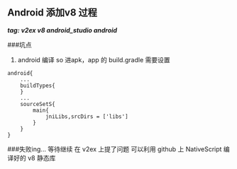 ## Android 添加v8 过程
***tag: v2ex v8 android_studio android***

###坑点    
1. android 编译 so 进apk，app 的 build.gradle 需要设置

```            
android{       
	...
	buildTypes{
	}
	...
	sourceSetS{                 
		main{                
			jniLibs,srcDirs = ['libs']                  
		}	
	}
}  
```      

###失败ing...
等待继续
在 v2ex 上提了问题
可以利用 github 上 NativeScript 编译好的 v8 静态库 

